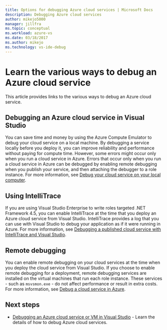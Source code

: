 ```yaml
---
title: Options for debugging Azure cloud services | Microsoft Docs
description: Debugging Azure cloud services
author: mikejo5000
manager: jillfra
ms.topic: conceptual
ms.workload: azure-vs
ms.date: 03/18/2017
ms.author: mikejo
ms.technology: vs-ide-debug
---
```

# Learn the various ways to debug an Azure cloud service
This article provides links to the various ways to debug an Azure cloud service.

## Debugging an Azure cloud service in Visual Studio
You can save time and money by using the Azure Compute Emulator to debug your cloud service on a local machine. By debugging a service locally before you deploy it, you can improve reliability and performance without paying for compute time. However, some errors might occur only when you run a cloud service in Azure. Errors that occur only when you run a cloud service in Azure can be debugged by enabling remote debugging when you publish your service, and then attaching the debugger to a role instance. For more information, see [Debug your cloud service on your local computer](vs-azure-tools-debug-cloud-services-virtual-machines.md#debug-your-cloud-service-on-your-local-computer).

## Using IntelliTrace
If you are using Visual Studio Enterprise to write roles targeted .NET Framework 4.5, you can enable IntelliTrace at the time that you deploy an Azure cloud service from Visual Studio. IntelliTrace provides a log that you can use with Visual Studio to debug your application as if it were running in Azure. For more information, see [Debugging a published cloud service with IntelliTrace and Visual Studio](vs-azure-tools-intellitrace-debug-published-cloud-services.md).

## Remote debugging
You can enable remote debugging on your cloud services at the time when you deploy the cloud service from Visual Studio. If you choose to enable remote debugging for a deployment, remote debugging services are installed on the virtual machines that run each role instance. These services - such as `msvsmon.exe` - do not affect performance or result in extra costs. For more information, see [Debug a cloud service in Azure](vs-azure-tools-debug-cloud-services-virtual-machines.md#debug-a-cloud-service-in-azure).

## Next steps
- [Debugging an Azure cloud service or VM in Visual Studio](./vs-azure-tools-debug-cloud-services-virtual-machines.md) - Learn the details of how to debug Azure cloud services.
